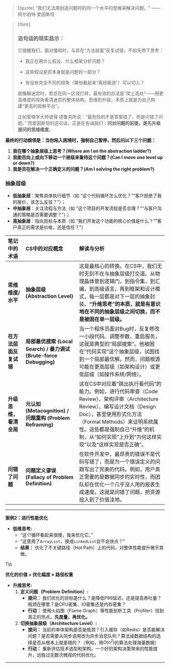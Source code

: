 
> [!quote]
> "我们无法用创造问题时的同一个水平的思维来解决问题。" —— 阿尔伯特·爱因斯坦

> [!hint] 
> 
> ### 这句话的现实启示：
> 
> 它提醒我们，面对僵局时，与其在“方法层面”反复试错，不如先停下思考：
> 
> - 我正在用什么假设、什么框架分析问题？
> 
> - 这些假设是否本身就是问题的一部分？
> 
> - 有没有完全不同的视角（哪怕看起来“离经叛道”）可以切入？
> 
> 就像解迷宫时，若总在同一区域打转，最有效的办法是“爬上高处”——用更高维度的视角看清迷宫的整体结构。思维的升级，本质上就是为自己构建“更高的观察平台”。
> 
> 正如管理学大师彼得·德鲁克所说：“最危险的不是答案错了，而是问错了问题。” 而爱因斯坦的这句话，正是在告诫我们：**问对问题的前提，是先升级提问的思维维度**。


**最终的行动纲领是：当你陷入困境时，强制自己暂停，然后问以下三个问题：**

1.  **我在哪个抽象层级上思考？(Where am I on the abstraction ladder?)**
2.  **我能否向上或向下移动一个层级来看待这个问题？(Can I move one level up or down?)**
3.  **我是否在解决一个正确定义的问题？(Am I solving the right problem?)**
### 抽象层级

- **低抽象层**：聚焦具体执行细节（如 “这个代码循环怎么优化？”“客户拒绝了我的报价，该怎么反驳？”）；
- **中抽象层**：关注流程与方法（如 “这个项目的开发流程是否合理？”“与客户沟通的策略是否需要调整？”）；
- **高抽象层**：指向目标与本质（如 “我们开发这个功能的核心价值是什么？”“客户真正的需求是价格，还是信任？”）

| 笔记中的术语        | CS中的对应概念                                                 | 解读与分析                                                                                                                                                                     |
| :------------ | :------------------------------------------------------- | :------------------------------------------------------------------------------------------------------------------------------------------------------------------------ |
| **思维维度/水平**   | **抽象层级 (Abstraction Level)**                             | 这是最核心的转换。在CS中，我们无时无刻不在与抽象层级打交道。从物理晶体管到逻辑门，到指令集，到汇编，到高级语言，再到框架和设计模式，每一层都是对下一层的抽象封装。**“升维思考”的本质，就是有意识地在不同的抽象层级之间切换，而不是被困在单一层级。**                                            |
| **在方法层面反复试错** | **局部最优搜索 (Local Search) / 暴力调试 (Brute-force Debugging)** | 当一个程序员面对Bug时，反复修改一小段代码、调整参数、重启服务，这就是典型的“局部搜索”。他被困在“代码实现”这个抽象层级，试图找到一个局部最优解。然而，问题根源可能在更高层级（如架构设计）或更低层级（如操作系统/网络）。                                                          |
| **升级思维，看清全局** | **元认知 (Metacognition) / 问题重构 (Problem Reframing)**       | 这在CS中对应着“跳出执行看代码”的能力。例如，进行代码审查（Code Review）、架构评审（Architecture Review）、编写设计文档（Design Doc），甚至使用形式化方法（Formal Methods）来证明系统属性。这些都是强制自己“升维”的机制，从“如何实现”上升到“为何这样实现”以及“这样实现是否正确”。 |
| **问错了问题**     | **问题定义谬误 (Fallacy of Problem Definition)**               | 在软件开发中，最昂贵的错误不是代码写错了，而是为一个错误定义的问题写出了完美的代码。例如，用户真正需要的是数据同步的实时性，而团队却在优化一个几乎没人用的报表生成速度。这就是问错了问题，把资源投入到了价值洼地。                                                                 |

---

**案例2：进行性能优化**

*   **低维思考:**
    *   “这个循环看起来很慢，我来优化它。”
    *   “这里用了`ArrayList`，换成`LinkedList`会不会快点？”
    *   **结果：** 优化了不关键路径（Hot Path）上的代码，对整体性能提升微乎其微。

> [!tip] 
> **优化的价值 = 优化幅度 × 路径权重**

*   **升维思考:**
    1.  **定义问题（Problem Definition）:**
        *   **提问：** 我们优化的目标是什么？是降低P99延迟，还是提高吞吐量？瓶颈在哪里？是CPU密集、IO密集还是内存密集？
        *   **行动：** 使用火焰图（Flame Graph）等性能剖析工具（Profiler）找到真正的热点。**先度量，再优化。**
    2.  **切换抽象层级（Architecture Level）:**
        *   **提问：** 当前的单体架构是否是瓶颈？引入缓存（如Redis）是否能解决问题？是否需要从同步调用改为异步消息队列？算法或数据结构的选择是否从根本上就是错的？（例如，用$O(n^2)$的算法处理海量数据）
        *   **行动：** 重新评估技术选型和架构。一个好的架构决策带来的性能提升，远胜过无数次微观的代码优化。


---
